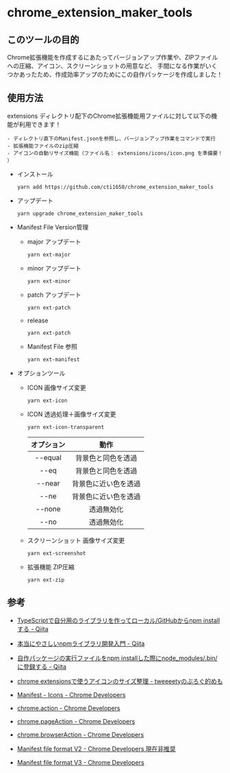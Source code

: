 # chrome_extension_maker_tools

## このツールの目的

Chrome拡張機能を作成するにあたってバージョンアップ作業や、ZIPファイルへの圧縮、アイコン、スクリーンショットの用意など、
手間になる作業がいくつかあったため、作成効率アップのためにこの自作パッケージを作成しました！

## 使用方法

extensions ディレクトリ配下のChrome拡張機能用ファイルに対して以下の機能が利用できます！

    - ディレクトリ直下のManifest.jsonを参照し、バージョンアップ作業をコマンドで実行
    - 拡張機能ファイルのzip圧縮
    - アイコンの自動リサイズ機能（ファイル名： extensions/icons/icon.png を準備要！ ）

- インストール
    ```
    yarn add https://github.com/cti1650/chrome_extension_maker_tools
    ```

- アップデート
    ```
    yarn upgrade chrome_extension_maker_tools
    ```

- Manifest File Version管理

    - major アップデート
        ```
        yarn ext-major
        ```

    - minor アップデート
        ```
        yarn ext-minor
        ```

    - patch アップデート
        ```
        yarn ext-patch
        ```

    - release
        ```
        yarn ext-patch
        ```
    - Manifest File 参照
        ```
        yarn ext-manifest

- オプションツール

    - ICON 画像サイズ変更
        ```
        yarn ext-icon
        ```

    - ICON 透過処理＋画像サイズ変更
        ```
        yarn ext-icon-transparent
        ```

        |オプション|動作
        |:-:|:-:|
        |--equal|背景色と同色を透過|
        |--eq|背景色と同色を透過|
        |--near|背景色に近い色を透過|
        |--ne|背景色に近い色を透過|
        |--none|透過無効化|
        |--no|透過無効化|

    - スクリーンショット 画像サイズ変更
        ```
        yarn ext-screenshot
        ```

    - 拡張機能 ZIP圧縮
        ```
        yarn ext-zip
        ```

## 参考

- [TypeScriptで自分用のライブラリを作ってローカル/GitHubからnpm installする - Qiita](https://qiita.com/asylum/items/9a4a60aa5cf54bc8acab)  

- [本当にやさしいnpmライブラリ開発入門 - Qiita](https://qiita.com/saltyshiomix/items/0306e17cde8f2475f193)  

- [自作パッケージの実行ファイルをnpm installした際にnode_modules/.bin/に登録する - Qiita](https://qiita.com/103ma2/items/02709e55bf7cd99588c1)  

- [chrome extensionsで使うアイコンのサイズ整理 - tweeeetyのぶろぐ的めも](https://www.tweeeety.blog/entry/20131031/1383218652)  

- [Manifest - Icons - Chrome Developers](https://developer.chrome.com/docs/extensions/mv3/manifest/icons/)  

- [chrome.action - Chrome Developers](https://developer.chrome.com/docs/extensions/reference/action/)  

- [chrome.pageAction - Chrome Developers](https://developer.chrome.com/docs/extensions/reference/pageAction/)  

- [chrome.browserAction - Chrome Developers](https://developer.chrome.com/docs/extensions/reference/browserAction/)  

- [Manifest file format V2 - Chrome Developers 現在非推奨](https://developer.chrome.com/docs/extensions/mv2/manifest/)  

- [Manifest file format V3 - Chrome Developers](https://developer.chrome.com/docs/extensions/mv3/manifest/)  

